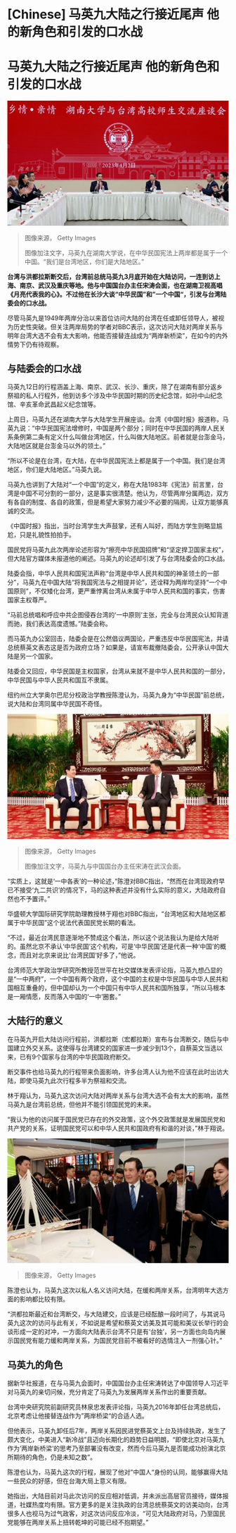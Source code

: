 # [Chinese] 马英九大陆之行接近尾声 他的新角色和引发的口水战

#  马英九大陆之行接近尾声 他的新角色和引发的口水战


![马英九到访湖南](_129278349_gettyimages-1479088644.jpg)

> 图像来源，  Getty Images
>
> 图像加注文字，马英九在湖南大学说，在中华民国宪法上两岸都是属于一个中国。“我们是台湾地区，你们是大陆地区。”

**台湾与洪都拉斯断交后，台湾前总统马英九3月底开始在大陆访问，一连到访上海、南京、武汉及重庆等地。他与中国国台办主任宋涛会面，也在湖南卫视高唱《月亮代表我的心》。不过他在长沙大谈“中华民国”和”一个中国“，引发与台湾陆委会的口水战。**

尽管马英九是1949年两岸分治以来首位访问大陆的台湾在任或卸任领导人，被视为历史性突破。但关注两岸局势的学者对BBC表示，这次访问大陆对两岸关系与明年台湾大选不会有太大影响，他能否接替连战成为“两岸新桥梁”，在如今的内外情势下仍有待观察。

##  与陆委会的口水战

马英九12日的行程涵盖上海、南京、武汉、长沙、重庆，除了在湖南有部分返乡祭祖的私人行程外，他到访多个涉及中华民国时期的历史纪念馆，如孙中山纪念馆、辛亥革命武昌起义纪念馆等。

上周日，马英九还在湖南大学与大陆学生开展座谈。台湾《中国时报》报道称，马英九说：“中华民国宪法增修时，中国是两个部分；同时在中华民国的两岸人民关系条例第二条有定义什么叫做台湾地区，什么叫做大陆地区。前者就是台澎金马，大陆地区就是台澎金马以外的领土。”

“所以不论是在台湾，在大陆，在中华民国宪法上都是属于一个中国。我们是台湾地区，你们是大陆地区。”马英九说。

马英九也讲到了大陆对“一个中国”的定义，称在大陆1983年《宪法》前言里，台湾是中国不可分割的一部分，这是事实很清楚。他认为，尽管两岸分属两边，双方有各自的制度、各自的政策，但是希望大家努力减少不必要的隔阂，让双方能够真诚的交流。

《中国时报》指出，当时台湾学生大声鼓掌，还有人叫好，而陆方学生则略显尴尬，只是礼貌性拍拍手。

国民党将马英九此次两岸论述形容为“擦亮中华民国招牌”和“坚定捍卫国家主权”，但大陆官方媒体未报道他的阐述。马英九的论述却引发了与台湾陆委会的口水战。


陆委会指，中华人民共和国宪法声称“台湾是中华人民共和国的神圣领土的一部分”，马英九在中国大陆“将我国宪法与之相提并论”，还诠释为两岸均坚持“一个中国原则”，不仅矮化台湾，更严重悖离台湾从未属于中华人民共和国的事实，伤害国家主权尊严。

“马前总统唱和呼应中共企图侵吞台湾的‘一中原则’主张，完全与台湾民众认知背道而驰，我们表达高度遗憾。”陆委会称。

而马英九办公室回击，陆委会是在公然倡议两国论，严重违反中华民国宪法，并请总统蔡英文表态这是否为政府立场？如果是，请宣布裁撤陆委会，公开承认中国大陆是另一个国家。

陆委会又回应，中华民国是主权国家，台湾从来就不是中华人民共和国的一部分，中华民国与中华人民共和国互不隶属。

纽约州立大学奥尔巴尼分校政治学教授陈澄认为，马英九身为“中华民国”前总统，说大陆和台湾同属中华民国不奇怪。

![马英九与中国国台办主任宋涛](_129278351_gettyimages-1478218926.jpg)

> 图像来源，  Getty Images
>
> 图像加注文字，马英九与中国国台办主任宋涛在武汉会面。

“实质上，这就是‘一中各表’的一种论述，”陈澄对BBC指出，“然而在台湾现政府早已不接受‘九二共识’的情况下，马的这种表述并没有什么实际的意义，大陆政府自然也不予置评。”

华盛顿大学国际研究学院助理教授林于翔也对BBC指出，“台湾地区和大陆地区都属于中华民国”这个说法代表国民党长期的看法。

“不过，最近台湾民意逐渐地不赞成这个看法，所以这个说法我认为是给大陆听的。虽然北京不承认‘中华民国’这个机构，可是‘中华民国’还是代表一种‘中国’的概念，而且对北京来说比‘台湾民国’好多了，”他说。

台湾师范大学政治学研究所教授范世平在社交媒体发表评论指，马英九想凸显的是“一中两府”，一个中国有两个政府，这个中国的主权是中华民国与中华人民共和国相互重叠的，但中国却认为一个中国只有中华人民共和国所独享，“所以马根本是一厢情愿，反而落入中国的‘一中’圈套。”

##  大陆行的意义

在马英九开启大陆访问行程前，洪都拉斯（宏都拉斯）宣布与台湾断交，随后与中国建立外交关系。这使得与台湾建交的国家进一步减少到13个，自蔡英文当选以来，已有9个国家与台湾的中华民国政府断交。

断交事件也给马英九的行程带来负面影响，许多台湾人认为他不应该在此时出访大陆，即使马英九此次行程多半为祭祖和交流。

林于翔认为，马英九这次访问大陆对两岸关系与台湾大选不会有太大的影响，虽然马英九是台湾前总统，但他并不能引领国民党的未来。

“我认为他的访问属于国民党已存在的外交政策，这个外交政策就是发展国民党和共产党的关系，证明国民党可以和中华人民共和国政府有和谐的对谈，”林于翔说。

![马英九在重庆](_129278353_gettyimages-1479566896.jpg)

> 图像来源，  Getty Images

陈澄也认为，马英九这次以私人名义访问大陆，在缓和两岸关系，台湾明年大选方面的影响都比较有限。

“洪都拉斯最近和台湾断交，与大陆建交，应该是已经酝酿一段时间了，与其说马英九这次的访问与此有关，不如说是希望和蔡英文访美及其可能和美议长举行的会谈形成一定的对冲，一方面向大陆表示台湾不只是有‘台独’，另一方面也向岛内展示国民党有能力缓和两岸关系，为国民党目前不被看好的选情注入一剂强心针。”

##  马英九的角色

据新华社报道，在与马英九会面时，中国国台办主任宋涛转达了中国领导人习近平对马英九的亲切问候，充分肯定了马英九为发展两岸关系作出的重要贡献。

台湾中央研究院前副研究员林泉忠发表评论指，马英九2016年卸任台湾总统后，北京考虑让他接替连战作为”两岸桥梁“的合适人选。

但他表示，马英九卸任后7年，两岸关系因民进党蔡英文上台及持续执政，发生了颇大变化，中美进入“新冷战”且迈向长期化的趋势日益明朗，“即使北京对马英九作为‘两岸新桥梁’的思考乃至部署没有改变，然而今后马英九是否能成功扮演北京所期待的角色，仍是未知之数”。

陈澄也认为，马英九这次的行程，展现了他对”中国人“身份的认同，能够赢得大陆一些民众的好感，但在台海大局上意义有限。

她指出，大陆目前对马此次访问的反应相对低调，并未派出高层官员接待，媒体报道，社媒热度均有限。官方更多的是关注执政的台湾总统蔡英文的访美动向，台湾很多人也视马为过气政客，对这次访问反应冷淡，“可见大陆政府对马，乃至国民党能够在两岸关系上扭转乾坤的可能已经不抱期望。”


